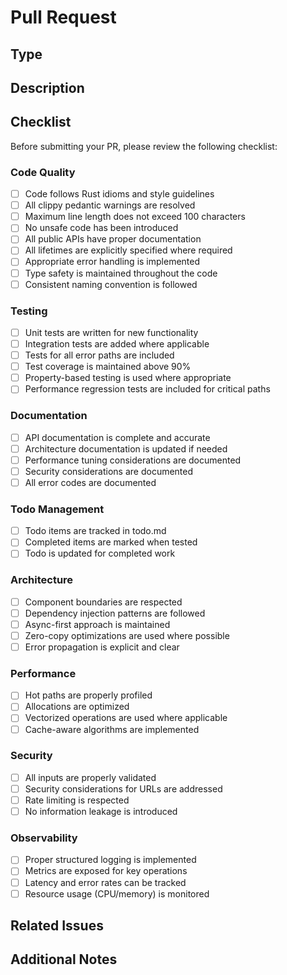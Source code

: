 # Pull Request

## Type
<!-- Use one of these prefixes for your PR title: feat, fix, docs, style, refactor, perf, test, build, ci, chore, revert -->
<!-- Example: feat(config): add TLS validation for secure connections -->

## Description
<!-- Provide a detailed description of the changes -->

## Checklist
Before submitting your PR, please review the following checklist:

### Code Quality
- [ ] Code follows Rust idioms and style guidelines
- [ ] All clippy pedantic warnings are resolved
- [ ] Maximum line length does not exceed 100 characters
- [ ] No unsafe code has been introduced
- [ ] All public APIs have proper documentation
- [ ] All lifetimes are explicitly specified where required
- [ ] Appropriate error handling is implemented
- [ ] Type safety is maintained throughout the code
- [ ] Consistent naming convention is followed

### Testing
- [ ] Unit tests are written for new functionality
- [ ] Integration tests are added where applicable
- [ ] Tests for all error paths are included
- [ ] Test coverage is maintained above 90%
- [ ] Property-based testing is used where appropriate
- [ ] Performance regression tests are included for critical paths

### Documentation
- [ ] API documentation is complete and accurate
- [ ] Architecture documentation is updated if needed
- [ ] Performance tuning considerations are documented
- [ ] Security considerations are documented
- [ ] All error codes are documented

### Todo Management
- [ ] Todo items are tracked in todo.md
- [ ] Completed items are marked when tested
- [ ] Todo is updated for completed work

### Architecture
- [ ] Component boundaries are respected
- [ ] Dependency injection patterns are followed
- [ ] Async-first approach is maintained
- [ ] Zero-copy optimizations are used where possible
- [ ] Error propagation is explicit and clear

### Performance
- [ ] Hot paths are properly profiled
- [ ] Allocations are optimized
- [ ] Vectorized operations are used where applicable
- [ ] Cache-aware algorithms are implemented

### Security
- [ ] All inputs are properly validated
- [ ] Security considerations for URLs are addressed
- [ ] Rate limiting is respected
- [ ] No information leakage is introduced

### Observability
- [ ] Proper structured logging is implemented
- [ ] Metrics are exposed for key operations
- [ ] Latency and error rates can be tracked
- [ ] Resource usage (CPU/memory) is monitored

## Related Issues
<!-- Reference any related issues using #issue_number -->

## Additional Notes
<!-- Any additional information that reviewers should know -->
